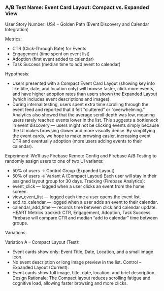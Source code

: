 ### A/B Test Name: Event Card Layout: Compact vs. Expanded View

User Story Number: US4 – Golden Path (Event Discovery and Calendar Integration)

Metrics: 
- CTR (Click-Through Rate) for Events
- Engagement (time spent on event list)
- Adoption (first event added to calendar)
- Task Success (median time to add event to calendar)

Hypothesis: 
- Users presented with a Compact Event Card Layout (showing key info like title, date, and location only) will browse faster, click more events, and have higher adoption rates than users shown the Expanded Layout (which includes event descriptions and images).
- During internal testing, users spent extra time scrolling through the event feed and reported that it felt “cluttered” or “overwhelming.” Analytics also showed that the average scroll depth was low, meaning users rarely reached events lower in the list.
This suggests a bottleneck in event discovery — users might not be clicking events simply because the UI makes browsing slower and more visually dense.
By simplifying the event cards, we hope to make browsing easier, increasing event CTR and eventually adoption (more users adding events to their calendar).

Experiment:
We’ll use Firebase Remote Config and Firebase A/B Testing to randomly assign users to one of two UI variants:
- 50% of users → Control Group (Expanded Layout)
- 50% of users → Variant A (Compact Layout)
Each user will stay in their assigned layout group for 30 days.
Tracking (Firebase Analytics):
- event_click — logged when a user clicks an event from the home screen.
- view_event_list — logged each time a user opens the event list.
- add_to_calendar — logged when a user adds an event to their calendar.
- calendar_add_time — records time between click and calendar update.
HEART Metrics tracked: CTR, Engagement, Adoption, Task Success.
Firebase will compare CTR and median “add to calendar” time between groups.

Variations:

Variation A – Compact Layout (Test):
- Event cards show only: Event Title, Date, Location, and a small image icon.
- No event description or long image preview in the list.
Control – Expanded Layout (Current):
- Event cards show full image, title, date, location, and brief description.
Design Rationale:
The Compact layout reduces scrolling fatigue and cognitive load, allowing faster browsing and more clicks.
